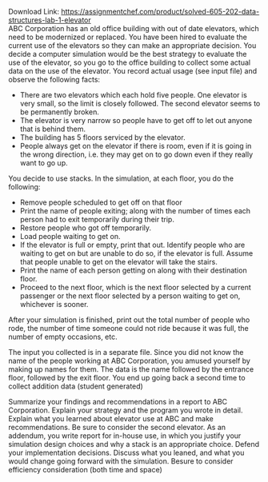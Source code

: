 Download Link: https://assignmentchef.com/product/solved-605-202-data-structures-lab-1-elevator
<br>
ABC Corporation has an old office building with out of date elevators, which need to be modernized or replaced. You have been hired to evaluate the current use of the elevators so they can make an appropriate decision. You decide a computer simulation would be the best strategy to evaluate the use of the elevator, so you go to the office building to collect some actual data on the use of the elevator.  You record actual usage (see input file) and observe the following facts:

<ul>

 <li>There are two elevators which each hold five people. One elevator is very small, so the limit is closely followed. The second elevator seems to be permanently broken.</li>

 <li>The elevator is very narrow so people have to get off to let out anyone that is behind them.</li>

 <li>The building has 5 floors serviced by the elevator.</li>

 <li>People always get on the elevator if there is room, even if it is going in the wrong direction, i.e. they may get on to go down even if they really want to go up.</li>

</ul>

You decide to use stacks.  In the simulation, at each floor, you do the following:

<ul>

 <li>Remove people scheduled to get off on that floor</li>

 <li>Print the name of people exiting; along with the number of times each person had to exit temporarily during their trip.</li>

 <li>Restore people who got off temporarily.</li>

 <li>Load people waiting to get on.</li>

 <li>If the elevator is full or empty, print that out. Identify people who are waiting to get on but are unable to do so, if the elevator is full. Assume that people unable to get on the elevator will take the stairs.</li>

 <li>Print the name of each person getting on along with their destination floor.</li>

 <li>Proceed to the next floor, which is the next floor selected by a current passenger or the next floor selected by a person waiting to get on, whichever is sooner.</li>

</ul>

After your simulation is finished, print out the total number of people who rode, the number of time someone could not ride because it was full, the number of empty occasions, etc.




The input you collected is in a separate file. Since you did not know the name of the people working at ABC Corporation, you amused yourself by making up names for them.  The data is the name followed by the entrance floor, followed by the exit floor.  You end up going back a second time to collect addition data (student generated)




Summarize your findings and recommendations in a report to ABC Corporation. Explain your strategy and the program you wrote in detail. Explain what you learned about elevator use at ABC and make recommendations.  Be sure to consider the second elevator.  As an addendum, you write report for in-house use, in which you justify your simulation design choices and why a stack is an appropriate choice. Defend your implementation decisions. Discuss what you leaned, and what you would change going forward with the simulation. Besure to consider efficiency consideration (both time and space)